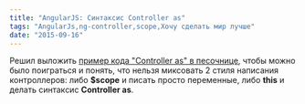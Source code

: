 ```yaml
---
title: "AngularJS: Синтаксис Controller as"
tags: "AngularJs,ng-controller,scope,Хочу сделать мир лучше"
date: "2015-09-16"
---
```


Решил выложить [пример кода "Controller as" в песочнице](http://plnkr.co/edit/B9YOb3?p=preview), чтобы можно было поиграться и понять, что нельзя миксовать 2 стиля написания контроллеров: либо **$scope** и писать просто переменные, либо **this** и делать синтаксис **Controller as**.
